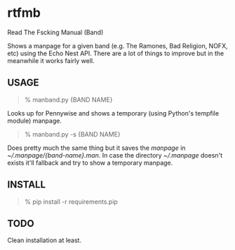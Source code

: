 rtfmb
=====

Read The Fscking Manual (Band)

Shows a manpage for a given band (e.g. The Ramones, Bad Religion, NOFX, etc) using the Echo Nest API.
There are a lot of things to improve but in the meanwhile it works fairly well. 


USAGE
-----

> % manband.py {BAND NAME}

Looks up for Pennywise and shows a temporary (using Python's tempfile module) manpage.

> % manband.py -s {BAND NAME}

Does pretty much the same thing but it saves the _manpage_ in _~/.manpage/{band-name}.man_. In case the directory _~/.manpage_ doesn't exists it'll fallback and try to show a temporary manpage.


INSTALL
-------

> % pip install -r requirements.pip

TODO
----
Clean installation at least.
